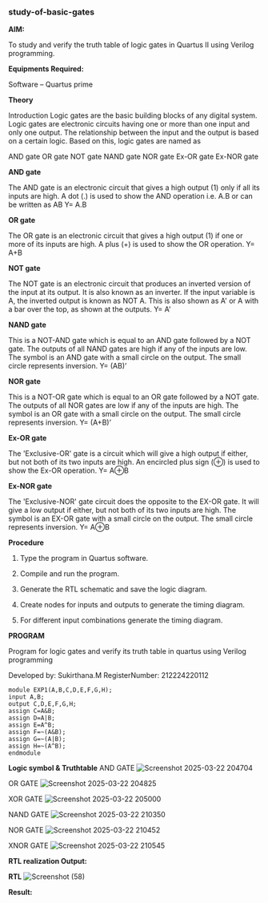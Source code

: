 ### study-of-basic-gates

**AIM:** 

To study and verify the truth table of logic gates in Quartus II using Verilog programming.

**Equipments Required:**

Software – Quartus prime 

**Theory**

Introduction Logic gates are the basic building blocks of any digital system. Logic gates are electronic circuits having one or more than one input and only one output. The relationship between the input and the output is based on a certain logic. Based on this, logic gates are named as

AND gate OR gate NOT gate NAND gate NOR gate Ex-OR gate Ex-NOR gate

**AND gate**

The AND gate is an electronic circuit that gives a high output (1) only if all its inputs are high. A dot (.) is used to show the AND operation i.e. A.B or can be written as AB
Y= A.B

**OR gate** 

The OR gate is an electronic circuit that gives a high output (1) if one or more of its inputs are high. A plus (+) is used to show the OR operation.
Y= A+B

**NOT gate**

The NOT gate is an electronic circuit that produces an inverted version of the input at its output. It is also known as an inverter. If the input variable is A, the inverted output is known as NOT A. This is also shown as A' or A with a bar over the top, as shown at the outputs.
Y= A'

**NAND gate**

This is a NOT-AND gate which is equal to an AND gate followed by a NOT gate. The outputs of all NAND gates are high if any of the inputs are low. The symbol is an AND gate with a small circle on the output. The small circle represents inversion.
Y= (AB)’

**NOR gate**

This is a NOT-OR gate which is equal to an OR gate followed by a NOT gate. The outputs of all NOR gates are low if any of the inputs are high. The symbol is an OR gate with a small circle on the output. The small circle represents inversion.
Y= (A+B)’

**Ex-OR gate**

The 'Exclusive-OR' gate is a circuit which will give a high output if either, but not both of its two inputs are high. An encircled plus sign (⊕) is used to show the Ex-OR operation.
Y= A⊕B

**Ex-NOR gate**

The 'Exclusive-NOR' gate circuit does the opposite to the EX-OR gate. It will give a low output if either, but not both of its two inputs are high. The symbol is an EX-OR gate with a small circle on the output. The small circle represents inversion.
Y= A⊕B

**Procedure** 

1.	Type the program in Quartus software.

2.	Compile and run the program.

3.	Generate the RTL schematic and save the logic diagram.

4.	Create nodes for inputs and outputs to generate the timing diagram.

5.	For different input combinations generate the timing diagram.


**PROGRAM**

Program for logic gates and verify its truth table in quartus using Verilog programming

 Developed by: Sukirthana.M
 RegisterNumber: 212224220112
```
module EXP1(A,B,C,D,E,F,G,H);
input A,B;
output C,D,E,F,G,H;
assign C=A&B;
assign D=A|B;
assign E=A^B;
assign F=~(A&B);
assign G=~(A|B);
assign H=~(A^B);
endmodule
 ```
**Logic symbol & Truthtable**
AND GATE
![Screenshot 2025-03-22 204704](https://github.com/user-attachments/assets/5c4a438a-cd88-4257-b959-d813cd940fc3)

OR GATE
![Screenshot 2025-03-22 204825](https://github.com/user-attachments/assets/a36ff2a3-7a95-4c49-bd2a-569ab8b8302d)

XOR GATE
![Screenshot 2025-03-22 205000](https://github.com/user-attachments/assets/b02bede2-345e-4914-adc1-1426e4a661d5)

NAND GATE
![Screenshot 2025-03-22 210350](https://github.com/user-attachments/assets/f02b2be8-6637-4a48-8b31-a17b47ded54e)

NOR GATE
![Screenshot 2025-03-22 210452](https://github.com/user-attachments/assets/e65beeda-433f-42a1-a2e6-8480406267db)

XNOR GATE
![Screenshot 2025-03-22 210545](https://github.com/user-attachments/assets/53db2a6d-464a-41fa-a04c-f2238e02f09a)

**RTL realization Output:** 

**RTL**
![Screenshot (58)](https://github.com/user-attachments/assets/cf06252b-f3fc-4d01-a109-b8f63b68bb52)


**Result:**


